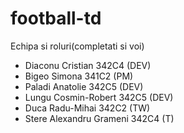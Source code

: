 # football-td

Echipa si roluri(completati si voi)

- Diaconu Cristian 342C4  (DEV)
- Bigeo Simona 341C2 (PM)
- Paladi Anatolie 342C5 (DEV)
- Lungu Cosmin-Robert 342C5 (DEV)
- Duca Radu-Mihai 342C2 (TW)
- Stere Alexandru Grameni 342C4 (T)
